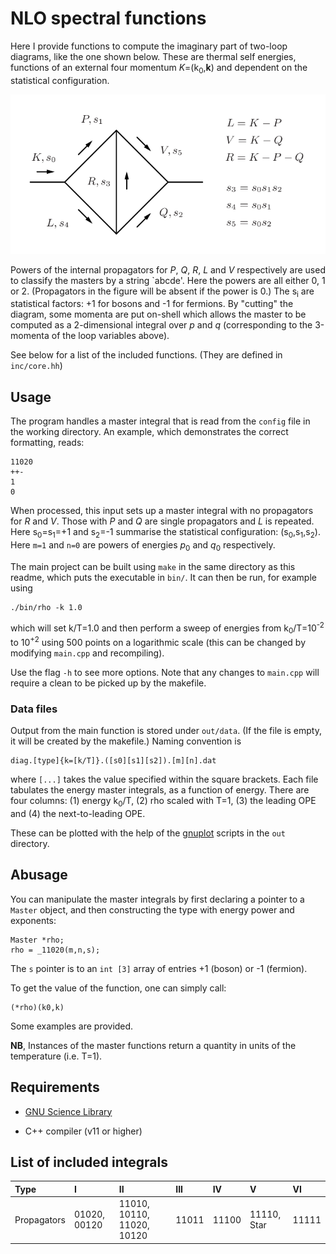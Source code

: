 # NLO spectral functions

Here I provide functions to compute the imaginary part of 
two-loop diagrams, like the one shown below.
These are thermal self energies, functions of an external four momentum 
_K_=(k<sub>0</sub>,**k**)
and dependent on the statistical configuration.

![Labelling of generic two-loop diagram](inc/twoloop.png?raw=true "2-loop")

Powers of the internal propagators for _P_, _Q_, _R_, _L_ and _V_ respectively are 
used to classify the masters by a string `abcde'.
Here the powers are all either 0, 1 or 2. 
(Propagators in the figure will be absent if the power is 0.)
The s<sub>i</sub> are statistical factors: +1 for bosons and -1 for fermions.
By "cutting" the diagram, some momenta are put on-shell which allows
the master to be computed as a 2-dimensional integral over _p_ and _q_
(corresponding to the 3-momenta of the loop variables above).

See below for a list of the included functions.
(They are defined in `inc/core.hh`)

## Usage

The program handles a master integral that is read from the
`config` file in the working directory. 
An example, which demonstrates the correct formatting, reads:
```
11020
++-
1
0
```
When processed, this input sets up a master integral with 
no propagators for _R_ and _V_.
Those with _P_ and _Q_ are single propagators and _L_ is repeated.
Here s<sub>0</sub>=s<sub>1</sub>=+1 and s<sub>2</sub>=-1 summarise
the statistical
configuration: (s<sub>0</sub>,s<sub>1</sub>,s<sub>2</sub>).
Here `m=1` and `n=0` are  powers of energies 
_p_<sub>0</sub> and _q_<sub>0</sub> respectively.

The main project can be built using `make` in the same directory as 
this readme, which puts the executable in `bin/`.
It can then be run, for example using
```
./bin/rho -k 1.0
```
which will set k/T=1.0 and then perform a sweep of energies from
k<sub>0</sub>/T=10<sup>-2</sup> to 10<sup>+2</sup> using
500 points on a logarithmic scale 
(this can be changed by modifying `main.cpp` and recompiling).

Use the flag `-h` to see more options.
Note that any changes to `main.cpp` will require a clean to be picked up
by the makefile.

### Data files

Output from the main function is stored under `out/data`. 
(If the file is empty, it will be created by the makefile.)
Naming convention is
```
diag.[type]{k=[k/T]}.([s0][s1][s2]).[m][n].dat
```
where `[...]` takes the value specified within the square brackets.
Each file tabulates the energy master integrals, as a function of energy.
There are four columns: (1) energy k<sub>0</sub>/T, (2) rho scaled with T=1,
(3) the leading OPE and (4) the next-to-leading OPE.

These can be plotted with the help of the [gnuplot](https://www.gnuplot.info)
scripts in the `out` directory.


## Abusage

You can manipulate the master integrals by first declaring
a pointer to a `Master` object, and then constructing
the type with energy power and exponents:
```
Master *rho;
rho = _11020(m,n,s);
```
The `s` pointer is to an `int [3]` array of entries +1 (boson)
or -1 (fermion).

To get the value of the function, one can simply call:
```
(*rho)(k0,k)
```
Some examples are provided.


**NB**, Instances of the master functions return a quantity in units
of the temperature (i.e. T=1).


## Requirements

* [GNU Science Library](https://www.gnu.org/software/gsl)

* C++ compiler (v11 or higher)



## List of included integrals

| Type        | I            | II                         | III   | IV    | V           | VI    |
|:------------|:-------------|:---------------------------|:------|:------|:------------|:------|
| Propagators | 01020, 00120 | 11010, 10110, 11020, 10120 | 11011 | 11100 | 11110, Star | 11111 |

